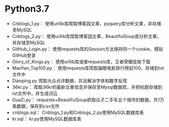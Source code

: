 # Python3.7

<ul>
<li>Cnblogs_1.py：      使用urllib库爬取博客园文章，pyquery库分析文章，并存储至MySQL</li>
<li>Cnblogs_2.py：      使用urllib库爬取博客园文章，BeautifulSoup库分析文章，并存储至MySQL</li>
<li>GitHub_Login.py：   使用requests库的Session方法保持同一个cookie，模拟GitHub登录</li>
<li>Glory_of_Kings.py： 使用urllib库或者requests库，王者荣耀皮肤下载</li>
<li>MaoYan_Top100.py：  使用requests库爬取猫眼电影排行榜前100，存储到txt文件中</li>
<li>Dianping.py         爬取大众点评数据，并且解决字体和数字反爬</li>
<li>36kr.py：           爬取36kr的最新文章信息并保存至Mysql数据库，并把标题存储到txt文件中，并生成词云</li>
<li>GuaZi.py：          requests+BeautifulSoup抓取瓜子二手车五个城市的数据，共1万条数据，保存到csv文件</li>
<li>cnblogs.sql：       Cnblogs_1.py和Cnblogs_2.py使用MySQL数据库表</li>
<li>kr.sql：            kr.py使用MySQL数据库表</li>
</ul>
